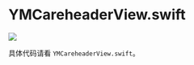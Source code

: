 # YMCareheaderView.swift

![](http://obna9emby.bkt.clouddn.com/news/care-header.png)

具体代码请看 `YMCareheaderView.swift`。
